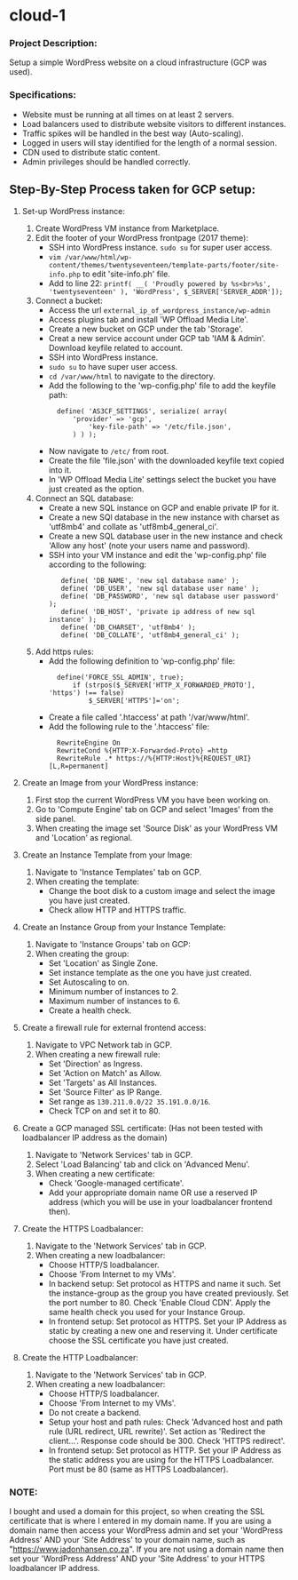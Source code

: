 # cloud-1

### Project Description:
Setup a simple WordPress website on a cloud infrastructure (GCP was used).
### Specifications:
- Website must be running at all times on at least 2 servers.
- Load balancers used to distribute website visitors to different instances.
- Traffic spikes will be handled in the best way (Auto-scaling).
- Logged in users will stay identified for the length of a normal session.
- CDN used to distribute static content.
- Admin privileges should be handled correctly.

## Step-By-Step Process taken for GCP setup:
1. Set-up WordPress instance:
    1. Create WordPress VM instance from Marketplace.
    2. Edit the footer of your WordPress frontpage (2017 theme):
        - SSH into WordPress instance. `sudo su` for super user access.
        - `vim /var/www/html/wp-content/themes/twentyseventeen/template-parts/footer/site-info.php` to edit 'site-info.ph' file.
        - Add to line 22: `printf( __( 'Proudly powered by %s<br>%s', 'twentyseventeen' ), 'WordPress', $_SERVER['SERVER_ADDR']);`
    3. Connect a bucket:
        - Access the url `external_ip_of_wordpress_instance/wp-admin`
        - Access plugins tab and install 'WP Offload Media Lite'.
        - Create a new bucket on GCP under the tab 'Storage'.
        - Creat a new service account under GCP tab 'IAM & Admin'. Download keyfile related to account.
        - SSH into WordPress instance.
        - `sudo su` to have super user access.
        - `cd /var/www/html` to navigate to the directory.
        - Add the following to the 'wp-config.php' file to add the keyfile path:
          ```
            define( 'AS3CF_SETTINGS', serialize( array(
                'provider' => 'gcp',
                    'key-file-path' => '/etc/file.json',
                ) ) );
          ```
        - Now navigate to `/etc/` from root.
        - Create the file 'file.json' with the downloaded keyfile text copied into it.
        - In 'WP Offload Media Lite' settings select the bucket you have just created as the option.
    4. Connect an SQL database:
        - Create a new SQL instance on GCP and enable private IP for it.
        - Create a new SQl database in the new instance with charset as 'utf8mb4' and collate as 'utf8mb4_general_ci'.
        - Create a new SQL database user in the new instance and check 'Allow any host' (note your users name and password).
        - SSH into your VM instance and edit the 'wp-config.php' file according to the following:
          ```
             define( 'DB_NAME', 'new sql database name' );
             define( 'DB_USER', 'new sql database user name' );
             define( 'DB_PASSWORD', 'new sql database user password' );
             define( 'DB_HOST', 'private ip address of new sql instance' );
             define( 'DB_CHARSET', 'utf8mb4' );
             define( 'DB_COLLATE', 'utf8mb4_general_ci' );
          ```
    5. Add https rules:
        - Add the following definition to 'wp-config.php' file:
          ```
            define('FORCE_SSL_ADMIN', true);
                if (strpos($_SERVER['HTTP_X_FORWARDED_PROTO'], 'https') !== false)
                    $_SERVER['HTTPS']='on';
          ```
        - Create a file called '.htaccess' at path '/var/www/html'.
        - Add the following rule to the '.htaccess' file:
          ```
            RewriteEngine On
            RewriteCond %{HTTP:X-Forwarded-Proto} =http
            RewriteRule .* https://%{HTTP:Host}%{REQUEST_URI} [L,R=permanent]
          ```
             
2. Create an Image from your WordPress instance:
    1. First stop the current WordPress VM you have been working on.
    2. Go to 'Compute Engine' tab on GCP and select 'Images' from the side panel.
    3. When creating the image set 'Source Disk' as your WordPress VM and 'Location' as regional.
    
3. Create an Instance Template from your Image:
    1. Navigate to 'Instance Templates' tab on GCP.
    2. When creating the template:
        - Change the boot disk to a custom image and select the image you have just created.
        - Check allow HTTP and HTTPS traffic.

4. Create an Instance Group from your Instance Template:
    1. Navigate to 'Instance Groups' tab on GCP:
    2. When creating the group:
        - Set 'Location' as Single Zone.
        - Set instance template as the one you have just created.
        - Set Autoscaling to on.
        - Minimum number of instances to 2.
        - Maximum number of instances to 6.
        - Create a health check.
        
5. Create a firewall rule for external frontend access:
    1. Navigate to VPC Network tab in GCP.
    2. When creating a new firewall rule:
        - Set 'Direction' as Ingress.
        - Set 'Action on Match' as Allow.
        - Set 'Targets' as All Instances.
        - Set 'Source Filter' as IP Range.
        - Set range as `130.211.0.0/22 35.191.0.0/16`.
        - Check TCP on and set it to 80.
        
6. Create a GCP managed SSL certificate:
    (Has not been tested with loadbalancer IP address as the domain)
    1. Navigate to 'Network Services' tab in GCP.
    2. Select 'Load Balancing' tab and click on 'Advanced Menu'.
    3. When creating a new certificate:
        - Check 'Google-managed certificate'.
        - Add your appropriate domain name OR use a reserved IP address (which you will be use in your loadbalancer frontend then).
    
7. Create the HTTPS Loadbalancer:
    1. Navigate to the 'Network Services' tab in GCP.
    2. When creating a new loadbalancer:
         - Choose HTTP/S loadbalancer.
         - Choose 'From Internet to my VMs'.
         - In backend setup: Set protocol as HTTPS and name it such. Set the instance-group as the group you have
            created previously. Set the port number to 80. Check 'Enable Cloud CDN'. Apply the same health check you
            used for your Instance Group.
         - In frontend setup: Set protocol as HTTPS. Set your IP Address as static by creating a new one and reserving it.
            Under certificate choose the SSL certificate you have just created.
        
8. Create the HTTP Loadbalancer:
    1. Navigate to the 'Network Services' tab in GCP.
    2. When creating a new loadbalancer:
         - Choose HTTP/S loadbalancer.
         - Choose 'From Internet to my VMs'.
         - Do not create a backend.
         - Setup your host and path rules: Check 'Advanced host and path rule (URL redirect, URL rewrite)'.
            Set action as 'Redirect the client...'. Response code should be 300.
            Check 'HTTPS redirect'.
         - In frontend setup: Set protocol as HTTP. Set your IP Address as the static address you are using for the HTTPS Loadbalancer.
            Port must be 80 (same as HTTPS Loadbalancer).
            
### NOTE:
I bought and used a domain for this project, so when creating the SSL certificate that is where I entered
in my domain name.
If you are using a domain name then access your WordPress admin and set your 'WordPress Address' AND your 'Site Address'
to your domain name, such as "https://www.jadonhansen.co.za".
If you are not using a domain name then set your 'WordPress Address' AND your 'Site Address' to your HTTPS loadbalancer IP address.
